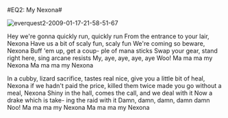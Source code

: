 #EQ2: My Nexona#

![](http://westkarana.com/wp-content/uploads/2009/01/everquest2-2009-01-17-21-58-51-67.jpg "everquest2-2009-01-17-21-58-51-67")

Hey we're gonna quickly run, quickly run
From the entrance to your lair, Nexona
Have us a bit of scaly fun, scaly fun
We're coming so beware, Nexona
Buff 'em up, get a coup- ple of mana sticks
Swap your gear, stand right here, sing arcane resists
My, aye, aye, aye, aye Woo!
Ma ma ma my Nexona
Ma ma ma my Nexona

In a cubby, lizard sacrifice, tastes real nice,
give you a little bit of heal, Nexona
if we hadn't paid the price, killed them twice
made you go without a meal, Nexona
Shiny in the hall, comes the call, and we deal with it
Now a drake which is take- ing the raid with it
Damn, damn, damn, damn damn Noo!
Ma ma ma my Nexona
Ma ma ma my Nexona


